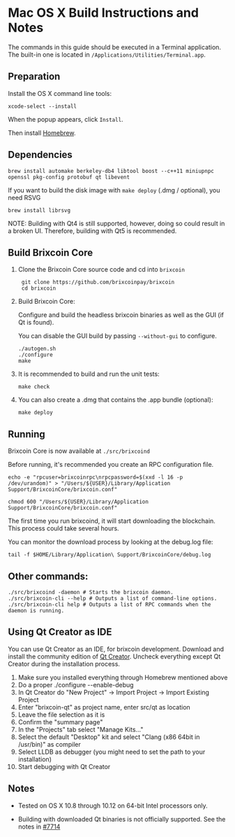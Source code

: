 Mac OS X Build Instructions and Notes
====================================
The commands in this guide should be executed in a Terminal application.
The built-in one is located in `/Applications/Utilities/Terminal.app`.

Preparation
-----------
Install the OS X command line tools:

`xcode-select --install`

When the popup appears, click `Install`.

Then install [Homebrew](https://brew.sh).

Dependencies
----------------------

    brew install automake berkeley-db4 libtool boost --c++11 miniupnpc openssl pkg-config protobuf qt libevent

If you want to build the disk image with `make deploy` (.dmg / optional), you need RSVG

    brew install librsvg

NOTE: Building with Qt4 is still supported, however, doing so could result in a broken UI. Therefore, building with Qt5 is recommended.

Build Brixcoin Core
------------------------

1. Clone the Brixcoin Core source code and cd into `brixcoin`

        git clone https://github.com/brixcoinpay/brixcoin
        cd brixcoin

2.  Build Brixcoin Core:

    Configure and build the headless brixcoin binaries as well as the GUI (if Qt is found).

    You can disable the GUI build by passing `--without-gui` to configure.

        ./autogen.sh
        ./configure
        make

3.  It is recommended to build and run the unit tests:

        make check

4.  You can also create a .dmg that contains the .app bundle (optional):

        make deploy

Running
-------

Brixcoin Core is now available at `./src/brixcoind`

Before running, it's recommended you create an RPC configuration file.

    echo -e "rpcuser=brixcoinrpc\nrpcpassword=$(xxd -l 16 -p /dev/urandom)" > "/Users/${USER}/Library/Application Support/BrixcoinCore/brixcoin.conf"

    chmod 600 "/Users/${USER}/Library/Application Support/BrixcoinCore/brixcoin.conf"

The first time you run brixcoind, it will start downloading the blockchain. This process could take several hours.

You can monitor the download process by looking at the debug.log file:

    tail -f $HOME/Library/Application\ Support/BrixcoinCore/debug.log

Other commands:
-------

    ./src/brixcoind -daemon # Starts the brixcoin daemon.
    ./src/brixcoin-cli --help # Outputs a list of command-line options.
    ./src/brixcoin-cli help # Outputs a list of RPC commands when the daemon is running.

Using Qt Creator as IDE
------------------------
You can use Qt Creator as an IDE, for brixcoin development.
Download and install the community edition of [Qt Creator](https://www.qt.io/download/).
Uncheck everything except Qt Creator during the installation process.

1. Make sure you installed everything through Homebrew mentioned above
2. Do a proper ./configure --enable-debug
3. In Qt Creator do "New Project" -> Import Project -> Import Existing Project
4. Enter "brixcoin-qt" as project name, enter src/qt as location
5. Leave the file selection as it is
6. Confirm the "summary page"
7. In the "Projects" tab select "Manage Kits..."
8. Select the default "Desktop" kit and select "Clang (x86 64bit in /usr/bin)" as compiler
9. Select LLDB as debugger (you might need to set the path to your installation)
10. Start debugging with Qt Creator

Notes
-----

* Tested on OS X 10.8 through 10.12 on 64-bit Intel processors only.

* Building with downloaded Qt binaries is not officially supported. See the notes in [#7714](https://github.com/bitcoin/bitcoin/issues/7714)
